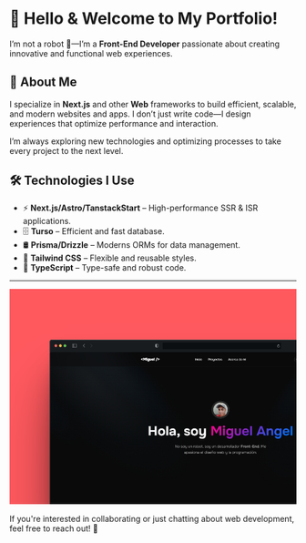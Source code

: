 # 👋 Hello & Welcome to My Portfolio!  

I’m not a robot 🤖—I’m a **Front-End Developer** passionate about creating innovative and functional web experiences.  

## 🚀 About Me  
I specialize in **Next.js** and other **Web** frameworks to build efficient, scalable, and modern websites and apps. I don’t just write code—I design experiences that optimize performance and interaction.

I’m always exploring new technologies and optimizing processes to take every project to the next level.  

## 🛠️ Technologies I Use  
- ⚡ **Next.js/Astro/TanstackStart** – High-performance SSR & ISR applications.  
- 🗄️ **Turso** – Efficient and fast database.  
- 🛢️ **Prisma/Drizzle** – Moderns ORMs for data management.  
- 🎨 **Tailwind CSS** – Flexible and reusable styles.  
- 🔷 **TypeScript** – Type-safe and robust code.  

---

![My Portfolio](https://github.com/miguedev1047/my-portfolio/blob/master/assets/images/portfolio-img.png)  

If you're interested in collaborating or just chatting about web development, feel free to reach out! 🚀  
